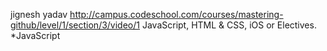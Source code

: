 
jignesh yadav
http://campus.codeschool.com/courses/mastering-github/level/1/section/3/video/1
JavaScript, HTML & CSS, iOS or Electives.
*JavaScript
